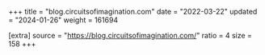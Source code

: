 +++
title = "blog.circuitsofimagination.com"
date = "2022-03-22"
updated = "2024-01-26"
weight = 161694

[extra]
source = "https://blog.circuitsofimagination.com/"
ratio = 4
size = 158
+++
